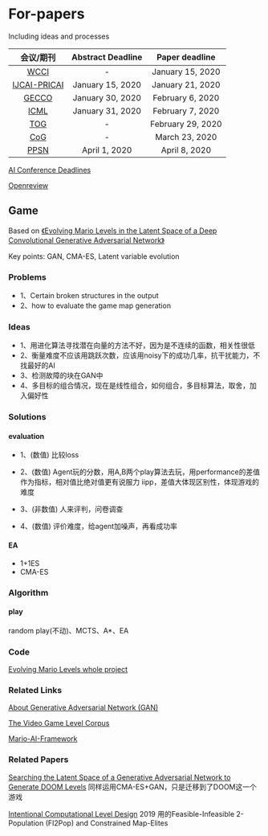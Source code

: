 # For-papers

Including ideas and processes



|                          会议/期刊                           | Abstract Deadline |  Paper deadline   |
| :----------------------------------------------------------: | :---------------: | :---------------: |
|             [WCCI](https://wcci2020.org/calls/)              |         -         | January 15, 2020  |
| [IJCAI-PRICAI](https://www.ijcai20.org/call-for-papers.html) | January 15, 2020  | January 21, 2020  |
| [GECCO](https://gecco-2020.sigevo.org/index.html/Call+for+Papers) | January 30, 2020  | February 6, 2020  |
|                   [ICML](https://icml.cc/)                   | January 31, 2020  | February 7, 2020  |
|          [TOG](http://transactions.games/#special)           |         -         | February 29, 2020 |
|             [CoG](http://ieee-cog.org/2020/cfp)              |         -         |  March 23, 2020   |
|        [PPSN](https://ppsn2020.liacs.leidenuniv.nl/)         |   April 1, 2020   |   April 8, 2020   |

[AI Conference Deadlines](https://aideadlin.es/?sub=,ML,RO,CV,SP,NLP,DM)

[Openreview](https://openreview.net/)



## Game

Based on [《Evolving Mario Levels in the Latent Space of a Deep Convolutional Generative Adversarial Network》](https://arxiv.org/abs/1805.00728)

Key points: GAN, CMA-ES, Latent variable evolution

### Problems

* 1、Certain broken structures in the output
* 2、how to evaluate the game map generation

### Ideas

* 1、用进化算法寻找潜在向量的方法不好，因为是不连续的函数，相关性很低
* 2、衡量难度不应该用跳跃次数，应该用noisy下的成功几率，抗干扰能力，不找最好的AI
* 3、检测故障的块在GAN中
* 4、多目标的组合情况，现在是线性组合，如何组合，多目标算法，取舍，加入偏好性

### Solutions

#### evaluation

* 1、(数值) 比较loss
* 2、(数值) Agent玩的分数，用A,B两个play算法去玩，用performance的差值作为指标，相对值比绝对值更有说服力 iipp，差值大体现区别性，体现游戏的难度
* 3、(非数值) 人来评判，问卷调查

* 4、(数值) 评价难度，给agent加噪声，再看成功率

#### EA

* 1+1ES 
* CMA-ES



### Algorithm

#### play 

random play(不动)、MCTS、A*、EA

### Code

[Evolving Mario Levels whole project](https://github.com/TheHedgeify/DagstuhlGAN)



### Related Links

[About Generative Adversarial Network (GAN)](https://github.com/yzy1996/Artificial-Intelligence/tree/master/Machine-Learning/GAN)

[The Video Game Level Corpus](https://github.com/TheVGLC/TheVGLC)

[Mario-AI-Framework](https://github.com/amidos2006/Mario-AI-Framework)



### Related Papers

[Searching the Latent Space of a Generative Adversarial Network to Generate DOOM Levels](https://ieeexplore.ieee.org/stamp/stamp.jsp?tp=&arnumber=8848011) 同样运用CMA-ES+GAN，只是迁移到了DOOM这一个游戏

[Intentional Computational Level Design](https://arxiv.org/pdf/1904.08972.pdf) 2019 用的Feasible-Infeasible 2-Population (FI2Pop) and Constrained Map-Elites


